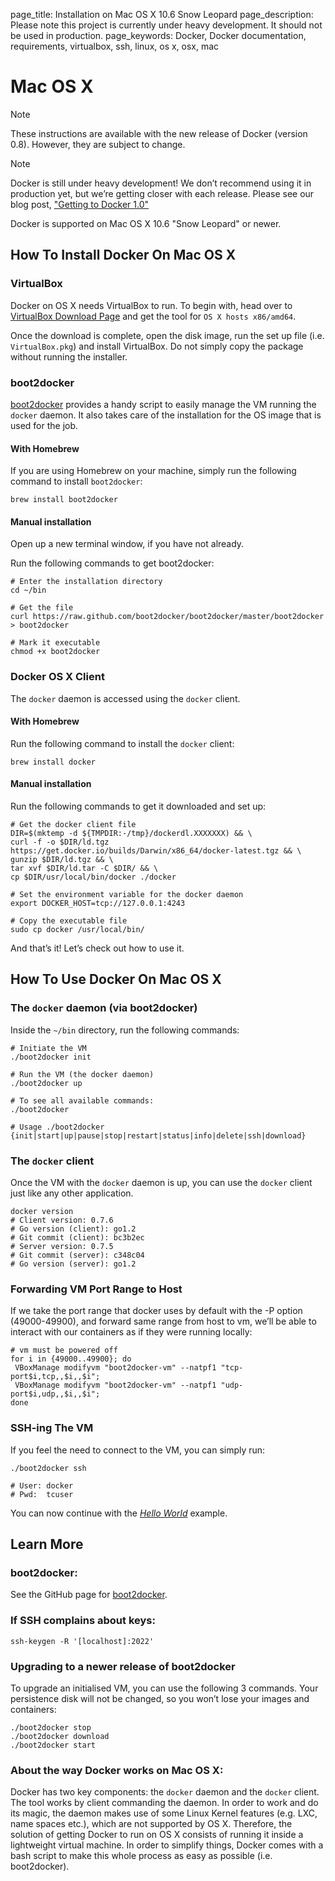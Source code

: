 page_title: Installation on Mac OS X 10.6 Snow Leopard
page_description: Please note this project is currently under heavy development. It should not be used in production.
page_keywords: Docker, Docker documentation, requirements, virtualbox, ssh, linux, os x, osx, mac

# Mac OS X

Note

These instructions are available with the new release of Docker (version
0.8). However, they are subject to change.

Note

Docker is still under heavy development! We don’t recommend using it in
production yet, but we’re getting closer with each release. Please see
our blog post, ["Getting to Docker
1.0"](http://blog.docker.io/2013/08/getting-to-docker-1-0/)

Docker is supported on Mac OS X 10.6 "Snow Leopard" or newer.

## How To Install Docker On Mac OS X

### VirtualBox

Docker on OS X needs VirtualBox to run. To begin with, head over to
[VirtualBox Download Page](https://www.virtualbox.org/wiki/Downloads)
and get the tool for `OS X hosts x86/amd64`.

Once the download is complete, open the disk image, run the set up file
(i.e. `VirtualBox.pkg`) and install VirtualBox. Do
not simply copy the package without running the installer.

### boot2docker

[boot2docker](https://github.com/boot2docker/boot2docker) provides a
handy script to easily manage the VM running the `docker`
daemon. It also takes care of the installation for the OS
image that is used for the job.

#### With Homebrew

If you are using Homebrew on your machine, simply run the following
command to install `boot2docker`:

    brew install boot2docker

#### Manual installation

Open up a new terminal window, if you have not already.

Run the following commands to get boot2docker:

    # Enter the installation directory
    cd ~/bin

    # Get the file
    curl https://raw.github.com/boot2docker/boot2docker/master/boot2docker > boot2docker

    # Mark it executable
    chmod +x boot2docker

### Docker OS X Client

The `docker` daemon is accessed using the
`docker` client.

#### With Homebrew

Run the following command to install the `docker`
client:

    brew install docker

#### Manual installation

Run the following commands to get it downloaded and set up:

    # Get the docker client file
    DIR=$(mktemp -d ${TMPDIR:-/tmp}/dockerdl.XXXXXXX) && \
    curl -f -o $DIR/ld.tgz https://get.docker.io/builds/Darwin/x86_64/docker-latest.tgz && \
    gunzip $DIR/ld.tgz && \
    tar xvf $DIR/ld.tar -C $DIR/ && \
    cp $DIR/usr/local/bin/docker ./docker

    # Set the environment variable for the docker daemon
    export DOCKER_HOST=tcp://127.0.0.1:4243

    # Copy the executable file
    sudo cp docker /usr/local/bin/

And that’s it! Let’s check out how to use it.

## How To Use Docker On Mac OS X

### The `docker` daemon (via boot2docker)

Inside the `~/bin` directory, run the following
commands:

    # Initiate the VM
    ./boot2docker init

    # Run the VM (the docker daemon)
    ./boot2docker up

    # To see all available commands:
    ./boot2docker

    # Usage ./boot2docker {init|start|up|pause|stop|restart|status|info|delete|ssh|download}

### The `docker` client

Once the VM with the `docker` daemon is up, you can
use the `docker` client just like any other
application.

    docker version
    # Client version: 0.7.6
    # Go version (client): go1.2
    # Git commit (client): bc3b2ec
    # Server version: 0.7.5
    # Git commit (server): c348c04
    # Go version (server): go1.2

### Forwarding VM Port Range to Host

If we take the port range that docker uses by default with the -P option
(49000-49900), and forward same range from host to vm, we’ll be able to
interact with our containers as if they were running locally:

    # vm must be powered off
    for i in {49000..49900}; do
     VBoxManage modifyvm "boot2docker-vm" --natpf1 "tcp-port$i,tcp,,$i,,$i";
     VBoxManage modifyvm "boot2docker-vm" --natpf1 "udp-port$i,udp,,$i,,$i";
    done

### SSH-ing The VM

If you feel the need to connect to the VM, you can simply run:

    ./boot2docker ssh

    # User: docker
    # Pwd:  tcuser

You can now continue with the [*Hello
World*](../../examples/hello_world/#hello-world) example.

## Learn More

### boot2docker:

See the GitHub page for
[boot2docker](https://github.com/boot2docker/boot2docker).

### If SSH complains about keys:

    ssh-keygen -R '[localhost]:2022'

### Upgrading to a newer release of boot2docker

To upgrade an initialised VM, you can use the following 3 commands. Your
persistence disk will not be changed, so you won’t lose your images and
containers:

    ./boot2docker stop
    ./boot2docker download
    ./boot2docker start

### About the way Docker works on Mac OS X:

Docker has two key components: the `docker` daemon
and the `docker` client. The tool works by client
commanding the daemon. In order to work and do its magic, the daemon
makes use of some Linux Kernel features (e.g. LXC, name spaces etc.),
which are not supported by OS X. Therefore, the solution of getting
Docker to run on OS X consists of running it inside a lightweight
virtual machine. In order to simplify things, Docker comes with a bash
script to make this whole process as easy as possible (i.e.
boot2docker).
